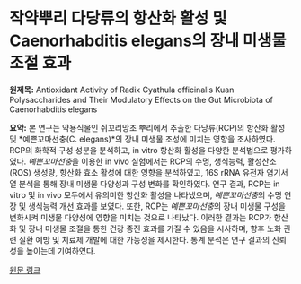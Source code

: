# 작약뿌리 다당류의 항산화 활성 및 Caenorhabditis elegans의 장내 미생물 조절 효과

**원제목:** Antioxidant Activity of Radix Cyathula officinalis Kuan Polysaccharides and Their Modulatory Effects on the Gut Microbiota of Caenorhabditis elegans

**요약:** 본 연구는 약용식물인 쥐꼬리망초 뿌리에서 추출한 다당류(RCP)의 항산화 활성 및 *예쁜꼬마선충(C. elegans)*의 장내 미생물 조성에 미치는 영향을 조사하였다.  RCP의 화학적 구성 성분을 분석하고,  in vitro 항산화 활성을 다양한 분석법으로 평가하였다.  *예쁜꼬마선충*을 이용한 in vivo 실험에서는 RCP의 수명, 생식능력, 활성산소(ROS) 생성량, 항산화 효소 활성에 대한 영향을 분석하였고,  16S rRNA 유전자 염기서열 분석을 통해 장내 미생물 다양성과 구성 변화를 확인하였다. 연구 결과, RCP는 in vitro 및 in vivo 모두에서 유의미한 항산화 활성을 나타냈으며,  *예쁜꼬마선충*의 수명 연장 및 생식능력 개선 효과를 보였다.  또한, RCP는 *예쁜꼬마선충*의 장내 미생물 구성을 변화시켜 미생물 다양성에 영향을 미치는 것으로 나타났다.  이러한 결과는 RCP가 항산화 및 장내 미생물 조절을 통한 건강 증진 효과를 가질 수 있음을 시사하며,  향후 노화 관련 질환 예방 및 치료제 개발에 대한 가능성을 제시한다.  통계 분석은 연구 결과의 신뢰성을 높이는데 기여하였다.

[원문 링크](https://www.mdpi.com/1467-3045/47/7/538)
